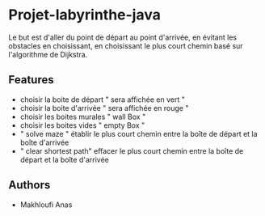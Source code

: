 
# Projet-labyrinthe-java


Le but est d'aller du point de départ au point d'arrivée, en évitant les obstacles en choisissant, en choisissant le plus court chemin basé sur l'algorithme de Dijkstra.
## Features

- choisir la boite de départ " sera affichée en vert "
- choisir la boite d'arrivée " sera affichée en rouge "
- choisir les boites murales " wall Box "
- choisir les boites vides " empty Box "
- " solve maze " établir le plus court chemin entre la boîte de départ et la boîte d'arrivée
- " clear shortest path" effacer le plus court chemin entre la boîte de départ et la boîte d'arrivée




## Authors

- Makhloufi Anas

